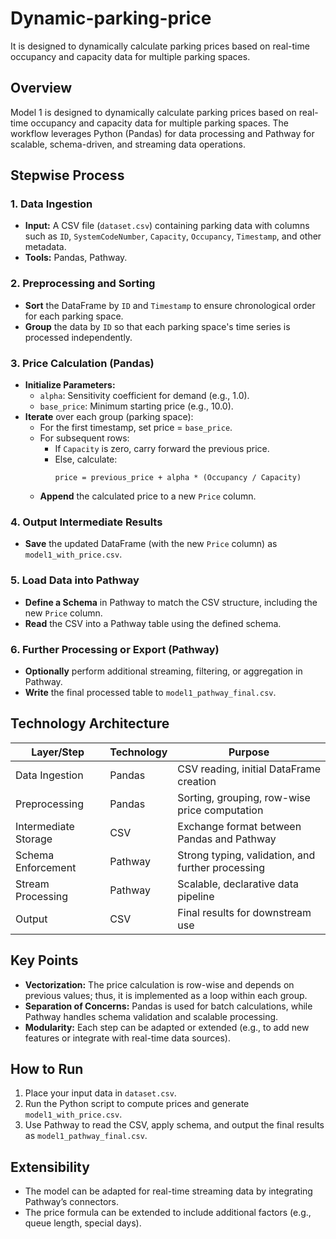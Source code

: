 # Dynamic-parking-price
It is designed to dynamically calculate parking prices based on real-time occupancy and capacity data for multiple parking spaces.


## Overview

Model 1 is designed to dynamically calculate parking prices based on real-time occupancy and capacity data for multiple parking spaces. The workflow leverages Python (Pandas) for data processing and Pathway for scalable, schema-driven, and streaming data operations.

## Stepwise Process

### 1. Data Ingestion

- **Input:** A CSV file (`dataset.csv`) containing parking data with columns such as `ID`, `SystemCodeNumber`, `Capacity`, `Occupancy`, `Timestamp`, and other metadata.
- **Tools:** Pandas, Pathway.

### 2. Preprocessing and Sorting

- **Sort** the DataFrame by `ID` and `Timestamp` to ensure chronological order for each parking space.
- **Group** the data by `ID` so that each parking space's time series is processed independently.

### 3. Price Calculation (Pandas)

- **Initialize Parameters:**  
  - `alpha`: Sensitivity coefficient for demand (e.g., 1.0).
  - `base_price`: Minimum starting price (e.g., 10.0).
- **Iterate** over each group (parking space):
  - For the first timestamp, set price = `base_price`.
  - For subsequent rows:
    - If `Capacity` is zero, carry forward the previous price.
    - Else, calculate:
      ```
      price = previous_price + alpha * (Occupancy / Capacity)
      ```
  - **Append** the calculated price to a new `Price` column.

### 4. Output Intermediate Results

- **Save** the updated DataFrame (with the new `Price` column) as `model1_with_price.csv`.

### 5. Load Data into Pathway

- **Define a Schema** in Pathway to match the CSV structure, including the new `Price` column.
- **Read** the CSV into a Pathway table using the defined schema.

### 6. Further Processing or Export (Pathway)

- **Optionally** perform additional streaming, filtering, or aggregation in Pathway.
- **Write** the final processed table to `model1_pathway_final.csv`.

## Technology Architecture

| Layer/Step            | Technology         | Purpose                                          |
|-----------------------|--------------------|--------------------------------------------------|
| Data Ingestion        | Pandas             | CSV reading, initial DataFrame creation          |
| Preprocessing         | Pandas             | Sorting, grouping, row-wise price computation    |
| Intermediate Storage  | CSV                | Exchange format between Pandas and Pathway       |
| Schema Enforcement    | Pathway            | Strong typing, validation, and further processing|
| Stream Processing     | Pathway            | Scalable, declarative data pipeline              |
| Output                | CSV                | Final results for downstream use                 |

## Key Points

- **Vectorization:** The price calculation is row-wise and depends on previous values; thus, it is implemented as a loop within each group.
- **Separation of Concerns:** Pandas is used for batch calculations, while Pathway handles schema validation and scalable processing.
- **Modularity:** Each step can be adapted or extended (e.g., to add new features or integrate with real-time data sources).

## How to Run

1. Place your input data in `dataset.csv`.
2. Run the Python script to compute prices and generate `model1_with_price.csv`.
3. Use Pathway to read the CSV, apply schema, and output the final results as `model1_pathway_final.csv`.

## Extensibility

- The model can be adapted for real-time streaming data by integrating Pathway’s connectors.
- The price formula can be extended to include additional factors (e.g., queue length, special days).

